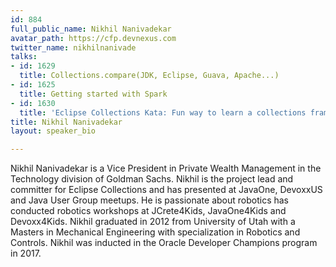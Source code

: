 ```yaml
---
id: 884
full_public_name: Nikhil Nanivadekar
avatar_path: https://cfp.devnexus.com
twitter_name: nikhilnanivade
talks:
- id: 1629
  title: Collections.compare(JDK, Eclipse, Guava, Apache...)
- id: 1625
  title: Getting started with Spark
- id: 1630
  title: 'Eclipse Collections Kata: Fun way to learn a collections framework'
title: Nikhil Nanivadekar
layout: speaker_bio

---
```

Nikhil Nanivadekar is a Vice President in Private Wealth Management in the Technology division of Goldman Sachs. Nikhil is the project lead and committer for Eclipse Collections and has presented at JavaOne, DevoxxUS and Java User Group meetups. He is passionate about robotics has conducted robotics workshops at JCrete4Kids, JavaOne4Kids and Devoxx4Kids. Nikhil graduated in 2012 from University of Utah with a Masters in Mechanical Engineering with specialization in Robotics and Controls. Nikhil was inducted in the Oracle Developer Champions program in 2017.
